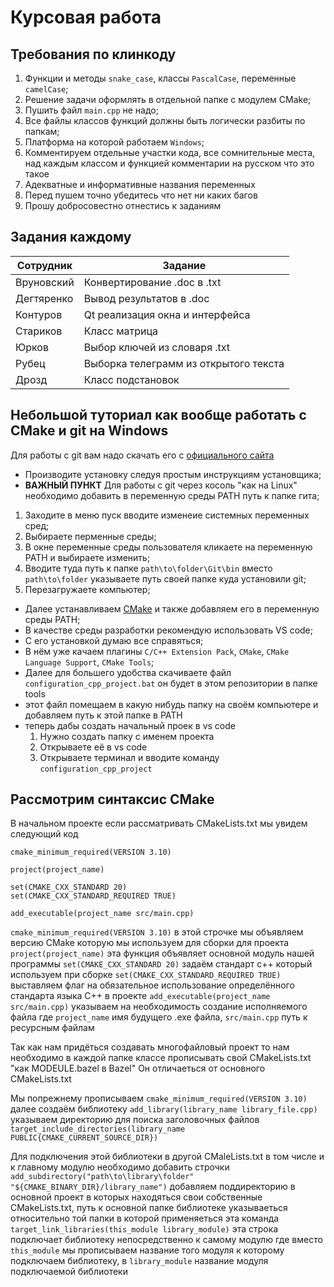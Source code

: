 #                                    Курсовая работа
##                               Требования по клинкоду

1. Функции и методы `snake_case`, классы `PascalCase`, переменные `camelCase`;
2. Решение задачи оформлять в отдельной папке с модулем CMake;
3. Пушить файл `main.cpp` не надо;
4. Все файлы классов функций должны быть логически разбиты по папкам;
5. Платформа на которой работаем `Windows`;
6. Комментируем отдельные участки кода, все сомнительные места, над каждым классом и функцией комментарии на русском что это такое
7. Адекватные и информативные названия переменных
8. Перед пушем точно убедитесь что нет ни каких багов
9. Прошу добросовестно отнестись к заданиям

## Задания каждому

|  Сотрудник | Задание                                     |
|------------|---------------------------------------------|
| Вруновский | Конвертирование .doc в .txt                 |
| Дегтяренко | Вывод результатов в .doc                    |
|  Контуров  | Qt реализация окна и интерфейса             |
|  Стариков  | Класс матрица                               |
|   Юрков    | Выбор ключей из словаря .txt                |
|   Рубец    | Выборка телеграмм из открытого текста       |
|   Дрозд    | Класс подстановок                           |         

## Небольшой туториал как вообще работать с CMake и git на Windows

Для работы с git вам надо скачать его с [официального сайта](https://git-scm.com/downloads/win) 
- Производите установку следуя простым инструкциям установщика;
- **ВАЖНЫЙ ПУНКТ** Для работы c git через косоль "как на Linux" необходимо добавить в переменную среды PATH путь к папке гита;

1. Заходите в меню пуск вводите изменеие системных переменных сред;
2. Выбираете перменные среды;
3. В окне переменные среды пользователя кликаете на переменную PATH и выбираете изменить; 
4. Вводите туда путь к папке `path\to\folder\Git\bin` вместо `path\to\folder` указываете путь своей папке куда установили git;
5. Перезагружаете компьютер;

- Далее устанавливаем [СMake](https://cmake.org/download/) и также добавляем его в переменную среды PATH;
- В качестве среды разработки рекомендую использовать VS code;
- C его установкой думаю все справяться;
- В нём уже качаем плагины `С/С++ Extension Pack`, `CMake`, `CMake Language Support`, `CMake Tools`;
- Далее для большего удобства скачиваете файл `configuration_cpp_project.bat` он будет в этом репозитории в папке tools 
- этот файл помещаем в какую нибудь папку на своём компьютере и добавляем путь к этой папке в PATH
- теперь дабы создать начальный проек в vs code
    1. Нужно создать папку c именем проекта 
    2. Открываете её в vs code 
    3. Открываете терминал и вводите команду `configuration_cpp_project`

## Рассмотрим синтаксис CMake

В начальном проекте если рассматривать CMakeLists.txt
мы увидем следующий код 
```
cmake_minimum_required(VERSION 3.10)

project(project_name)

set(CMAKE_CXX_STANDARD 20)
set(CMAKE_CXX_STANDARD_REQUIRED TRUE)

add_executable(project_name src/main.cpp)

```
`cmake_minimum_required(VERSION 3.10)` в этой строчке мы объявляем версию CMake которую мы используем для сборки для проекта
`project(project_name)` эта функция объявляет основной модуль нашей программы
`set(CMAKE_CXX_STANDARD 20)` задаём стандарт с++ который используем при сборке
`set(CMAKE_CXX_STANDARD_REQUIRED TRUE)` выставляем флаг на обязательное использование определённого стандарта языка C++ в проекте
`add_executable(project_name src/main.cpp)` указываем на необходимость создание исполняемого файла где `project_name` имя будущего .exe файла, `src/main.cpp` путь к ресурсным файлам

Так как нам придёться создавать многофайловый проект то нам необходимо в каждой папке классе прописывать свой CMakeLists.txt "как MODEULE.bazel в Bazel"
Он отличаеться от основного CMakeLists.txt 

Мы попрежнему прописываем `cmake_minimum_required(VERSION 3.10)`
далее создаём библиотеку `add_library(library_name library_file.cpp)`
указываем директорию для поиска заголовочных файлов `target_include_directories(library_name PUBLIC{CMAKE_CURRENT_SOURCE_DIR})`

Для подключения этой библиотеки в другой CMaleLists.txt в том числе и к главному модулю
необходимо добавить строчки 
`add_subdirectory("path\to\library\folder" "${CMAKE_BINARY_DIR}/library_name")` добавляем поддиректорию в основной проект в которых находяться свои собственные CMakeLists.txt, путь к основной папке библиотеке указываеться относительно той папки в которой применяеться эта команда
`target_link_libraries(this_module library_module)` эта строка подключает библиотеку непосредственно к самому модулю где вместо `this_module` мы прописываем название того модуля к которому подключаем библиотеку, в `library_module` название модуля подключаемой библиотеки 
















